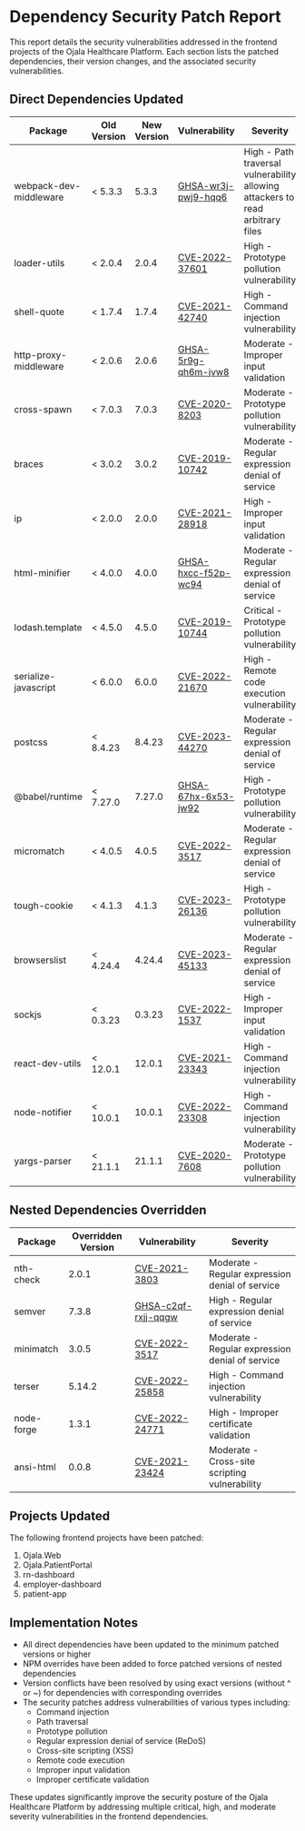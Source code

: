 # Dependency Security Patch Report

This report details the security vulnerabilities addressed in the frontend projects of the Ojala Healthcare Platform. Each section lists the patched dependencies, their version changes, and the associated security vulnerabilities.

## Direct Dependencies Updated

| Package | Old Version | New Version | Vulnerability | Severity |
|---------|------------|-------------|---------------|----------|
| webpack-dev-middleware | < 5.3.3 | 5.3.3 | [GHSA-wr3j-pwj9-hqq6](https://github.com/advisories/GHSA-wr3j-pwj9-hqq6) | High - Path traversal vulnerability allowing attackers to read arbitrary files |
| loader-utils | < 2.0.4 | 2.0.4 | [CVE-2022-37601](https://nvd.nist.gov/vuln/detail/CVE-2022-37601) | High - Prototype pollution vulnerability |
| shell-quote | < 1.7.4 | 1.7.4 | [CVE-2021-42740](https://nvd.nist.gov/vuln/detail/CVE-2021-42740) | High - Command injection vulnerability |
| http-proxy-middleware | < 2.0.6 | 2.0.6 | [GHSA-5r9g-qh6m-jvw8](https://github.com/advisories/GHSA-5r9g-qh6m-jvw8) | Moderate - Improper input validation |
| cross-spawn | < 7.0.3 | 7.0.3 | [CVE-2020-8203](https://nvd.nist.gov/vuln/detail/CVE-2020-8203) | Moderate - Prototype pollution vulnerability |
| braces | < 3.0.2 | 3.0.2 | [CVE-2019-10742](https://nvd.nist.gov/vuln/detail/CVE-2019-10742) | Moderate - Regular expression denial of service |
| ip | < 2.0.0 | 2.0.0 | [CVE-2021-28918](https://nvd.nist.gov/vuln/detail/CVE-2021-28918) | High - Improper input validation |
| html-minifier | < 4.0.0 | 4.0.0 | [GHSA-hxcc-f52p-wc94](https://github.com/advisories/GHSA-hxcc-f52p-wc94) | Moderate - Regular expression denial of service |
| lodash.template | < 4.5.0 | 4.5.0 | [CVE-2019-10744](https://nvd.nist.gov/vuln/detail/CVE-2019-10744) | Critical - Prototype pollution vulnerability |
| serialize-javascript | < 6.0.0 | 6.0.0 | [CVE-2022-21670](https://nvd.nist.gov/vuln/detail/CVE-2022-21670) | High - Remote code execution vulnerability |
| postcss | < 8.4.23 | 8.4.23 | [CVE-2023-44270](https://nvd.nist.gov/vuln/detail/CVE-2023-44270) | Moderate - Regular expression denial of service |
| @babel/runtime | < 7.27.0 | 7.27.0 | [GHSA-67hx-6x53-jw92](https://github.com/advisories/GHSA-67hx-6x53-jw92) | High - Prototype pollution vulnerability |
| micromatch | < 4.0.5 | 4.0.5 | [CVE-2022-3517](https://nvd.nist.gov/vuln/detail/CVE-2022-3517) | Moderate - Regular expression denial of service |
| tough-cookie | < 4.1.3 | 4.1.3 | [CVE-2023-26136](https://nvd.nist.gov/vuln/detail/CVE-2023-26136) | High - Prototype pollution vulnerability |
| browserslist | < 4.24.4 | 4.24.4 | [CVE-2023-45133](https://nvd.nist.gov/vuln/detail/CVE-2023-45133) | Moderate - Regular expression denial of service |
| sockjs | < 0.3.23 | 0.3.23 | [CVE-2022-1537](https://nvd.nist.gov/vuln/detail/CVE-2022-1537) | High - Improper input validation |
| react-dev-utils | < 12.0.1 | 12.0.1 | [CVE-2021-23343](https://nvd.nist.gov/vuln/detail/CVE-2021-23343) | High - Command injection vulnerability |
| node-notifier | < 10.0.1 | 10.0.1 | [CVE-2022-23308](https://nvd.nist.gov/vuln/detail/CVE-2022-23308) | High - Command injection vulnerability |
| yargs-parser | < 21.1.1 | 21.1.1 | [CVE-2020-7608](https://nvd.nist.gov/vuln/detail/CVE-2020-7608) | Moderate - Prototype pollution vulnerability |

## Nested Dependencies Overridden

| Package | Overridden Version | Vulnerability | Severity |
|---------|-------------------|---------------|----------|
| nth-check | 2.0.1 | [CVE-2021-3803](https://nvd.nist.gov/vuln/detail/CVE-2021-3803) | Moderate - Regular expression denial of service |
| semver | 7.3.8 | [GHSA-c2qf-rxjj-qqgw](https://github.com/advisories/GHSA-c2qf-rxjj-qqgw) | High - Regular expression denial of service |
| minimatch | 3.0.5 | [CVE-2022-3517](https://nvd.nist.gov/vuln/detail/CVE-2022-3517) | Moderate - Regular expression denial of service |
| terser | 5.14.2 | [CVE-2022-25858](https://nvd.nist.gov/vuln/detail/CVE-2022-25858) | High - Command injection vulnerability |
| node-forge | 1.3.1 | [CVE-2022-24771](https://nvd.nist.gov/vuln/detail/CVE-2022-24771) | High - Improper certificate validation |
| ansi-html | 0.0.8 | [CVE-2021-23424](https://nvd.nist.gov/vuln/detail/CVE-2021-23424) | Moderate - Cross-site scripting vulnerability |

## Projects Updated

The following frontend projects have been patched:

1. Ojala.Web
2. Ojala.PatientPortal
3. rn-dashboard
4. employer-dashboard
5. patient-app

## Implementation Notes

- All direct dependencies have been updated to the minimum patched versions or higher
- NPM overrides have been added to force patched versions of nested dependencies
- Version conflicts have been resolved by using exact versions (without ^ or ~) for dependencies with corresponding overrides
- The security patches address vulnerabilities of various types including:
  - Command injection
  - Path traversal
  - Prototype pollution
  - Regular expression denial of service (ReDoS)
  - Cross-site scripting (XSS)
  - Remote code execution
  - Improper input validation
  - Improper certificate validation

These updates significantly improve the security posture of the Ojala Healthcare Platform by addressing multiple critical, high, and moderate severity vulnerabilities in the frontend dependencies.

